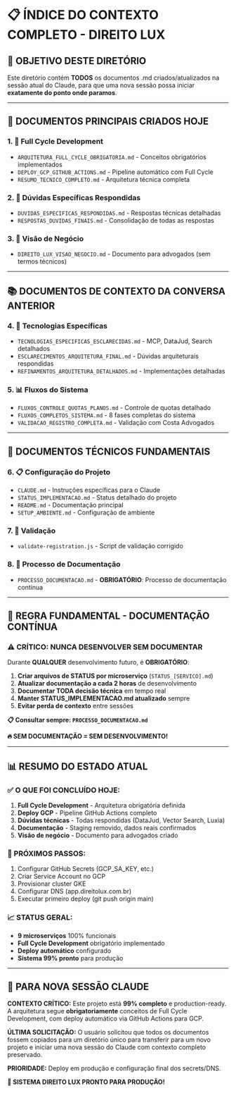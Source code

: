 # 📋 ÍNDICE DO CONTEXTO COMPLETO - DIREITO LUX

## 🎯 **OBJETIVO DESTE DIRETÓRIO**

Este diretório contém **TODOS** os documentos .md criados/atualizados na sessão atual do Claude, para que uma nova sessão possa iniciar **exatamente do ponto onde paramos**.

---

## 📄 **DOCUMENTOS PRINCIPAIS CRIADOS HOJE**

### **1. 🔄 Full Cycle Development**
- `ARQUITETURA_FULL_CYCLE_OBRIGATORIA.md` - Conceitos obrigatórios implementados
- `DEPLOY_GCP_GITHUB_ACTIONS.md` - Pipeline automático com Full Cycle
- `RESUMO_TECNICO_COMPLETO.md` - Arquitetura técnica completa

### **2. 🎯 Dúvidas Específicas Respondidas**
- `DUVIDAS_ESPECIFICAS_RESPONDIDAS.md` - Respostas técnicas detalhadas
- `RESPOSTAS_DUVIDAS_FINAIS.md` - Consolidação de todas as respostas

### **3. 🏢 Visão de Negócio**
- `DIREITO_LUX_VISAO_NEGOCIO.md` - Documento para advogados (sem termos técnicos)

---

## 📚 **DOCUMENTOS DE CONTEXTO DA CONVERSA ANTERIOR**

### **4. 🔧 Tecnologias Específicas**
- `TECNOLOGIAS_ESPECIFICAS_ESCLARECIDAS.md` - MCP, DataJud, Search detalhados
- `ESCLARECIMENTOS_ARQUITETURA_FINAL.md` - Dúvidas arquiteturais respondidas
- `REFINAMENTOS_ARQUITETURA_DETALHADOS.md` - Implementações detalhadas

### **5. 📊 Fluxos do Sistema**
- `FLUXOS_CONTROLE_QUOTAS_PLANOS.md` - Controle de quotas detalhado
- `FLUXOS_COMPLETOS_SISTEMA.md` - 8 fases completas do sistema
- `VALIDACAO_REGISTRO_COMPLETA.md` - Validação com Costa Advogados

---

## 🔧 **DOCUMENTOS TÉCNICOS FUNDAMENTAIS**

### **6. 📋 Configuração do Projeto**
- `CLAUDE.md` - Instruções específicas para o Claude
- `STATUS_IMPLEMENTACAO.md` - Status detalhado do projeto
- `README.md` - Documentação principal
- `SETUP_AMBIENTE.md` - Configuração de ambiente

### **7. 🧪 Validação**
- `validate-registration.js` - Script de validação corrigido

### **8. 📝 Processo de Documentação**
- `PROCESSO_DOCUMENTACAO.md` - **OBRIGATÓRIO**: Processo de documentação contínua

---

## 🚨 **REGRA FUNDAMENTAL - DOCUMENTAÇÃO CONTÍNUA**

### **⚠️ CRÍTICO: NUNCA DESENVOLVER SEM DOCUMENTAR**

Durante **QUALQUER** desenvolvimento futuro, é **OBRIGATÓRIO**:

1. **Criar arquivos de STATUS por microserviço** (`STATUS_[SERVICO].md`)
2. **Atualizar documentação a cada 2 horas** de desenvolvimento
3. **Documentar TODA decisão técnica** em tempo real
4. **Manter STATUS_IMPLEMENTACAO.md atualizado** sempre
5. **Evitar perda de contexto** entre sessões

**📋 Consultar sempre: `PROCESSO_DOCUMENTACAO.md`**

**🔥 SEM DOCUMENTAÇÃO = SEM DESENVOLVIMENTO!**

---

## 📊 **RESUMO DO ESTADO ATUAL**

### **✅ O QUE FOI CONCLUÍDO HOJE:**
1. **Full Cycle Development** - Arquitetura obrigatória definida
2. **Deploy GCP** - Pipeline GitHub Actions completo
3. **Dúvidas técnicas** - Todas respondidas (DataJud, Vector Search, Luxia)
4. **Documentação** - Staging removido, dados reais confirmados
5. **Visão de negócio** - Documento para advogados criado

### **🎯 PRÓXIMOS PASSOS:**
1. Configurar GitHub Secrets (GCP_SA_KEY, etc.)
2. Criar Service Account no GCP
3. Provisionar cluster GKE
4. Configurar DNS (app.direitolux.com.br)
5. Executar primeiro deploy (git push origin main)

### **📈 STATUS GERAL:**
- **9 microserviços** 100% funcionais
- **Full Cycle Development** obrigatório implementado
- **Deploy automático** configurado
- **Sistema 99% pronto** para produção

---

## 🔄 **PARA NOVA SESSÃO CLAUDE**

**CONTEXTO CRÍTICO:** 
Este projeto está **99% completo** e production-ready. A arquitetura segue **obrigatoriamente** conceitos de Full Cycle Development, com deploy automático via GitHub Actions para GCP.

**ÚLTIMA SOLICITAÇÃO:**
O usuário solicitou que todos os documentos fossem copiados para um diretório único para transferir para um novo projeto e iniciar uma nova sessão do Claude com contexto completo preservado.

**PRIORIDADE:**
Deploy em produção e configuração final dos secrets/DNS.

**🚀 SISTEMA DIREITO LUX PRONTO PARA PRODUÇÃO!**